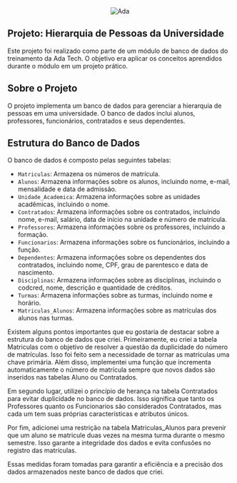 <div align="center">
    <img title="Ada" src="https://ada-site-frontend.s3.sa-east-1.amazonaws.com/home/header-logo.svg"/>
</div>

<div>
  <h2>Projeto: Hierarquia de Pessoas da Universidade</h2>
  <p>
    Este projeto foi realizado como parte de um módulo de banco de dados do treinamento da Ada Tech. O objetivo era aplicar os conceitos aprendidos durante o módulo em um projeto prático.
  </p>
  
  <h2>Sobre o Projeto</h2>
  
  O projeto implementa um banco de dados para gerenciar a hierarquia de pessoas em uma universidade. O banco de dados inclui alunos, professores, funcionários, contratados e seus dependentes.
  
  <h2>Estrutura do Banco de Dados</h2>
  
  O banco de dados é composto pelas seguintes tabelas:
  
  - `Matriculas`: Armazena os números de matrícula.
  - `Alunos`: Armazena informações sobre os alunos, incluindo nome, e-mail, mensalidade e data de admissão.
  - `Unidade_Academica`: Armazena informações sobre as unidades acadêmicas, incluindo o nome.
  - `Contratados`: Armazena informações sobre os contratados, incluindo nome, e-mail, salário, data de início na unidade e número de matrícula.
  - `Professores`: Armazena informações sobre os professores, incluindo a formação.
  - `Funcionarios`: Armazena informações sobre os funcionários, incluindo a função.
  - `Dependentes`: Armazena informações sobre os dependentes dos contratados, incluindo nome, CPF, grau de parentesco e data de nascimento.
  - `Disciplinas`: Armazena informações sobre as disciplinas, incluindo o codcred, nome, descrição e quantidade de créditos.
  - `Turmas`: Armazena informações sobre as turmas, incluindo nome e horário.
  - `Matriculas_Alunos`: Armazena informações sobre as matrículas dos alunos nas turmas.

  Existem alguns pontos importantes que eu gostaria de destacar sobre a estrutura do banco de dados que criei. Primeiramente, eu criei a tabela Matriculas com o objetivo de resolver a questão da duplicidade do número de matrículas.
  Isso foi feito sem a necessidade de tornar as matrículas uma chave primária. Além disso, implementei uma função que incrementa automaticamente o número de matrícula sempre que novos dados são inseridos nas tabelas Aluno ou Contratados.
  
  Em segundo lugar, utilizei o princípio de herança na tabela Contratados para evitar duplicidade no banco de dados. Isso significa que tanto os Professores quanto os Funcionarios são considerados Contratados,
  mas cada um tem suas próprias características e atributos únicos.

  Por fim, adicionei uma restrição na tabela Matriculas_Alunos para prevenir que um aluno se matricule duas vezes na mesma turma durante o mesmo semestre. Isso garante a integridade dos dados e evita confusões no registro das matrículas.

  Essas medidas foram tomadas para garantir a eficiência e a precisão dos dados armazenados neste banco de dados que criei.
</div>
